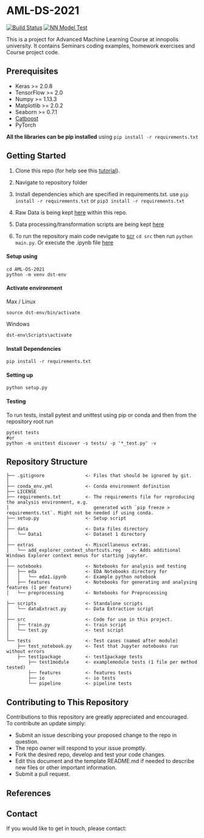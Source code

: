 # AML-DS-2021

[![Build Status](https://github.com/Gci04/AML-DS-2021/actions/workflows/setup.yml/badge.svg)](https://github.com/Gci04/AML-DS-2021/actions/workflows/setup.yml)
[![NN Model Test](https://github.com/Gci04/AML-DS-2021/actions/workflows/neuralNet.yml/badge.svg)](https://github.com/Gci04/AML-DS-2021/actions/workflows/neuralNet.yml)

This is a project for Advanced Machine Learning Course at innopolis university. It contains Seminars coding examples, homework exercises and Course project code.


## Prerequisites

* Keras >= 2.0.8
* TensorFlow >= 2.0
* Numpy >= 1.13.3
* Matplotlib >= 2.0.2
* Seaborn >= 0.7.1
* [Catboost](https://tech.yandex.com/catboost/)
* PyTorch

**All the libraries can be pip installed** using `pip install -r requirements.txt`


## Getting Started

1. Clone this repo (for help see this [tutorial](https://help.github.com/articles/cloning-a-repository/)).
1. Navigate to repository folder
1. Install dependencies which are specified in requirements.txt. use `pip install -r requirements.txt` or `pip3 install -r requirements.txt`
1. Raw Data is being kept [here](data) within this repo.

1. Data processing/transformation scripts are being kept [here](scripts)

1. To run the repository main code nevigate to [scr](src) `cd src` then run `python main.py`. Or execute the .ipynb file [here](notebooks)


#### Setup using
```
cd AML-DS-2021
python -m venv dst-env
```

#### Activate environment
Max / Linux
```
source dst-env/bin/activate
```

Windows
```
dst-env\Scripts\activate
```

#### Install Dependencies
```
pip install -r requirements.txt
```

#### Setting up
```
python setup.py
```


#### Testing
To run tests, install pytest and unittest using pip or conda and then from the repository root run

    pytest tests
    #or
    python -m unittest discover -s tests/ -p '*_test.py' -v

## Repository Structure

```
├── .gitignore               <- Files that should be ignored by git.
│                               
├── conda_env.yml            <- Conda environment definition
├── LICENSE
├── requirements.txt         <- The requirements file for reproducing the analysis environment, e.g.
│                               generated with `pip freeze > requirements.txt`. Might not be needed if using conda.
├── setup.py                 <- Setup script
│
├── data                     <- Data files directory
│   └── Data1                <- Dataset 1 directory
│
├── extras                   <- Miscellaneous extras.
│   └── add_explorer_context_shortcuts.reg    <- Adds additional Windows Explorer context menus for starting jupyter.
│
├── notebooks                <- Notebooks for analysis and testing
│   ├── eda                  <- EDA Notebooks directory for
│   │   └── eda1.ipynb       <- Example python notebook
│   ├── features             <- Notebooks for generating and analysing features (1 per feature)
│   └── preprocessing        <- Notebooks for Preprocessing

├── scripts                  <- Standalone scripts
│   └── dataExtract.py       <- Data Extraction script
│
├── src                      <- Code for use in this project.
│   ├── train.py             <- train script
│   └── test.py              <- test script
│
└── tests                    <- Test cases (named after module)
    ├── test_notebook.py     <- Test that Jupyter notebooks run without errors
    ├── test1package         <- test1package tests
        ├── test1module      <- examplemodule tests (1 file per method tested)
        ├── features         <- features tests
        ├── io               <- io tests
        └── pipeline         <- pipeline tests
```

## Contributing to This Repository
Contributions to this repository are greatly appreciated and encouraged.<br>
To contribute an update simply:
* Submit an issue describing your proposed change to the repo in question.
* The repo owner will respond to your issue promptly.
* Fork the desired repo, develop and test your code changes.
* Edit this document and the template README.md if needed to describe new files or other important information.
* Submit a pull request.


## References


## Contact
If you would like to get in touch, please contact:
